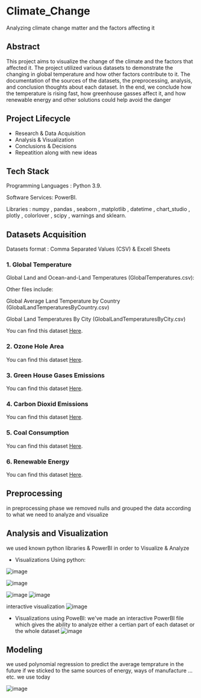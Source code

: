 # Climate_Change
Analyzing climate change matter and the factors affecting it 

## Abstract

This project aims to visualize the change of the climate and the factors that affected it. The project utilized various datasets to demonstrate the changing in global temperature and how other factors contribute to it. The documentation of the sources of the datasets, the preprocessing, analysis, and conclusion thoughts about each dataset. 
In the end, we conclude how the temperature is rising fast, how greenhouse gasses affect it, and how renewable energy and other solutions could help avoid the danger

## Project Lifecycle 
 - Research & Data Acquisition
 - Analysis & Visualization
 - Conclusions & Decisions 
 - Repeatition along with new ideas


## Tech Stack 
Programming Languages : Python 3.9.

Software Services: PowerBI.

Libraries : numpy , pandas , seaborn , matplotlib , datetime , chart_studio , plotly , colorlover , scipy , warnings and sklearn.

## Datasets Acquisition
Datasets format : Comma Separated Values (CSV) & Excell Sheets
<div class="alert alert-block alert-info" >
<a name='2'></a>
    
<h3>1. Global Temperature </h3>
    
Global Land and Ocean-and-Land Temperatures (GlobalTemperatures.csv):

 Other files include:

 Global Average Land Temperature by Country (GlobalLandTemperaturesByCountry.csv)

 Global Land Temperatures By City (GlobalLandTemperaturesByCity.csv)

You can find this dataset [Here](https://berkeleyearth.org/data/).
    
   <h3>2. Ozone Hole Area </h3>
    
You can find this dataset [Here](https://www.kaggle.com/datasets/suhailsh7/antarctic-ozone-hole-area).
   <h3>3. Green House Gases Emissions </h3>
    
You can find this dataset [Here](https://www.kaggle.com/datasets/econdata/climate-change).
    <h3>4. Carbon Dioxid Emissions </h3>
    
You can find this dataset [Here](https://www.kaggle.com/datasets/kkhandekar/co2-emissions-1960-2018).
    <h3>5. Coal Consumption</h3>
    
You can find this dataset [Here](https://ourworldindata.org/grapher/coal-consumption-by-country-terawatt-hours-twh?tab=chart&time=1975..latest).
    <h3>6. Renewable Energy </h3>
    
You can find this dataset [Here](https://ourworldindata.org/grapher/renewable-energy-gen?time=1980..latest).
   </div>

## Preprocessing
in preprocessing phase we removed nulls and grouped the data according to what we need to analyze and visualize 

## Analysis and Visualization 
 we used known python libraries & PowerBI in order to Visualize & Analyze 
 
- Visualizations Using python: 
 
 ![image](https://user-images.githubusercontent.com/61950036/222564365-e991769b-20fd-4489-83ac-eee609fb989d.png)
 
 ![image](https://user-images.githubusercontent.com/61950036/222564609-5912846a-e473-44ac-8e16-d60a36b3ddd3.png)

 ![image](https://user-images.githubusercontent.com/61950036/222567747-97496801-c9c3-448b-afc0-040d4c6fb9f0.png)
 ![image](https://user-images.githubusercontent.com/61950036/222567901-c89a6884-0bb3-43c1-ac0b-a818671731a7.png)

 
 interactive visualization
 ![image](https://user-images.githubusercontent.com/61950036/222567272-4d9270b3-fd6d-4561-9ab5-59c6c8cc3cb2.png)

- Visualizations using PoweBI:
 we've made an interactive PowerBI file which gives the ability to analyze either a certian part of each dataset or the whole dataset 
 ![image](https://user-images.githubusercontent.com/61950036/222566732-5c032d6a-04d3-42f9-aa80-bcd6b8fd86e0.png)
 
 
 ## Modeling
 
 we used polynomial regression to predict the average temprature in the future if we sticked to the same sources of energy, ways of manufacture  ... etc. we use today


![image](https://user-images.githubusercontent.com/61950036/222568922-9ebec42b-6ed2-414a-a668-01d127686600.png)


